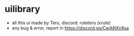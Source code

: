 # uilibrary
- all this ui made by Teru, discord: ruteteru (xrute)
- any bug & error, report in https://discord.gg/CejANXn8sa
